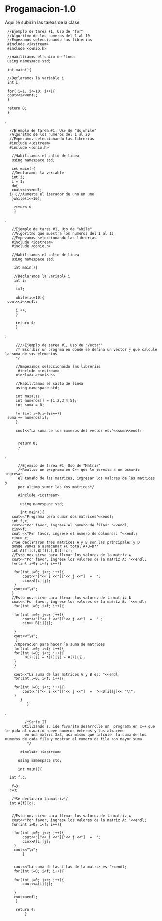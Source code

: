 # Progamacion-1.0
Aquí se subirán las tareas de la clase 

     //Ejemplo de tarea #1, Uso de "for"
     //Algoritmo de los numeros del 1 al 10
     //Empezamos seleccionando las librerias 
     #include <iostream>
     #include <conio.h>

     //Habilitamos el salto de linea 
     using namespace std; 

     int main(){

     //Declaramos la variable i 
     int i;

     for( i=1; i<=10; i++){
     cout<<i<<endl;
     }
     
     return 0;
     }
     
   .

      //Ejemplo de tarea #1, Uso de "do while"
      /Algoritmo de los numeros del 1 al 20
      //Empezamos seleccionando las librerias 
      #include <iostream>
      #include <conio.h>

       //Habilitamos el salto de linea 
       using namespace std; 

       int main(){
       //Declaramos la variable 
       int i;
       i = 1;
       do{
       cout<<i<<endl;
	  i++;//Aumenta el iterador de uno en uno
       }while(i<=10);

        return 0;
        }
.

       //Ejemplo de tarea #1, Uso de "while"
       //Algoritmo que muestra los numeros del 1 al 10 
       //Empezamos seleccionando las librerias 
       #include <iostream>
       #include <conio.h>

       //Habilitamos el salto de linea 
       using namespace std; 

        int main(){

        //Declaramos la variable i 
        int i;

         i=1;
	
         while(i<=10){
	 cout<<i<<endl;
	
         i ++;	
         }

         return 0;
         }
.

         ////Ejemplo de tarea #1, Uso de "Vector"
         /* Escribir un progrma en donde se defina un vector y que calcule la suma de sus elementos 
         */

         //Empezamos seleccionando las librerias 
          #include <iostream>
         #include <conio.h>

         //Habilitamos el salto de linea 
         using namespace std; 

         int main(){
         int numeros[] = {1,2,3,4,5};
         int suma = 0;

         for(int i=0;i<5;i++){
	 suma += numeros[i];
         }
     
         cout<<"La suma de los numeros del vector es:"<<suma<<endl;


          return 0;
          }
.


          //Ejemplo de tarea #1, Uso de "Matriz"
          /*Realice un programa en C++ que le permita a un usuario ingresar 
          el tamaño de las matrices, ingresar los valores de las matrices y 
          por ultimo sumar las dos matrices*/

          #include <iostream>

           using namespace std;

           int main(){
	   cout<<"Programa para sumar dos matrices"<<endl;
	   int f,c;
	   cout<<"Por favor, ingrese el numero de filas: "<<endl;
	   cin>>f;
	   cout <<"Por favor, ingrese el numero de columnas: "<<endl;
	   cin>> c;
	   /*Se declararon tres matrices A y B son las principales y D 
	   donde vamos a almacenar el total A+B=D*/
	   int A[f][c],B[f][c],D[f][c];
	   //Esto nos sirve para llenar los valores de la matriz A
	   cout<<"Por favor, ingrese los valores de la matriz A: "<<endl;
	   for(int i=0; i<f; i++){
		
		for(int j=0; j<c; j++){
			cout<<"["<< i <<"]["<< j <<"]  =  ";
			cin>>A[i][j];	
		}	
		cout<<"\n";
	   }
	   //Esto nos sirve para llenar los valores de la matriz B
	   cout<<"Por favor, ingrese los valores de la matriz B: "<<endl;
	    for(int i=0; i<f; i++){
		
		for(int j=0; j<c; j++){
			cout<<"["<< i <<"]["<< j <<"]  =  " ;
			cin>> B[i][j];
			
		}
		cout<<"\n";
	     }
	    //Operacion para hacer la suma de matrices
		for(int i=0; i<f; i++){
		for(int j=0; j<c; j++){
			 D[i][j] = A[i][j] + B[i][j];
		}
		}
		
	    cout<<"La suma de las matrices A y B es: "<<endl;
		for(int i=0; i<f; i++){
		
		for(int j=0; j<c; j++){
			cout<<"["<< i <<"]["<< j <<"]  =  "<<D[i][j]<< "\t";
		}	
	       }
              }
.

             /*Serie II
            Utilizando su ide favorito desarrolle un  programa en c++ que le pida al usuario nueve numeros enteros y los almacene
             en una matriz 3x3, asi mismo que calcule  la suma de los numeros de cada fila y mostrar el numero de fila con mayor suma 
              */
 
           #include <iostream>

          using namespace std;

          int main(){
	
	  int f,c;
	
	   f=3;
	  c=3;
	
	   /*Se declararo la matriz*/
	  int A[f][c];
	

	   //Esto nos sirve para llenar los valores de la matriz A
	   cout<<"Por favor, ingrese los valores de la matriz A: "<<endl;
	   for(int i=0; i<f; i++){
		
		for(int j=0; j<c; j++){
			cout<<"["<< i <<"]["<< j <<"]  =  ";
			cin>>A[i][j];
		}	
		cout<<"\n";
          	}
		
		
	    cout<<"La suma de las filas de la matriz es "<<endl;
		for(int i=0; i<f; i++){
		
		for(int j=0; j<c; j++){
			cout<<A[i][j];
		
		}
		cout<<endl;
	     }
	
	     return 0;
             }
	
